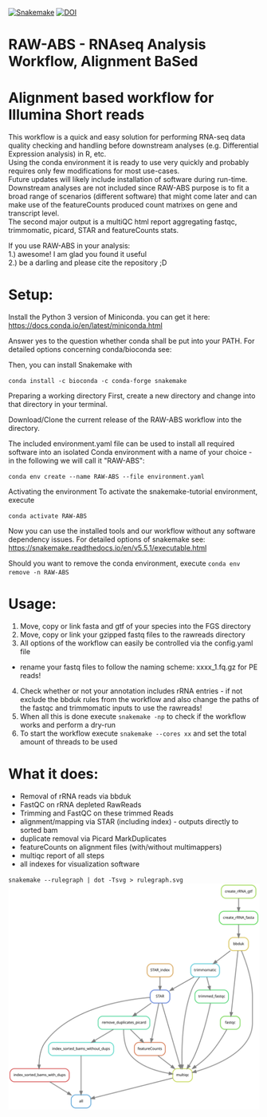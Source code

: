 [![Snakemake](https://img.shields.io/badge/snakemake-≥5.7.0-brightgreen.svg?style=flat)](https://snakemake.readthedocs.io) [![DOI](https://zenodo.org/badge/220555640.svg)](https://zenodo.org/badge/latestdoi/220555640)

# RAW-ABS - RNAseq Analysis Workflow, Alignment BaSed 
# Alignment based workflow for Illumina Short reads

This workflow is a quick and easy solution for performing RNA-seq data quality checking and handling before downstream analyses (e.g. Differential Expression analysis) in R, etc.  
Using the conda environment it is ready to use very quickly and probably requires only few modifications for most use-cases.  
Future updates will likely include installation of software during run-time.  
Downstream analyses are not included since RAW-ABS purpose is to fit a broad range of scenarios (different software) that might come later and can make use of the featureCounts produced count matrixes on gene and transcript level.  
The second major output is a multiQC html report aggregating fastqc, trimmomatic, picard, STAR and featureCounts stats.  
  
If you use RAW-ABS in your analysis:  
1.) awesome! I am glad you found it useful  
2.) be a darling and please cite the repository ;D  


# Setup:
Install the Python 3 version of Miniconda.
you can get it here: https://docs.conda.io/en/latest/miniconda.html

Answer yes to the question whether conda shall be put into your PATH.
For detailed options concerning conda/bioconda see:

Then, you can install Snakemake with

`conda install -c bioconda -c conda-forge snakemake`

Preparing a working directory
First, create a new directory and change into that directory in your terminal.

Download/Clone the current release of the RAW-ABS workflow into the directory.

The included environment.yaml file can be used to install all required software into an isolated Conda environment with a name of your choice - in the following we will call it "RAW-ABS":

`conda env create --name RAW-ABS --file environment.yaml`

Activating the environment
To activate the snakemake-tutorial environment, execute

`conda activate RAW-ABS`

Now you can use the installed tools and our workflow without any software dependency issues.
For detailed options of snakemake see: https://snakemake.readthedocs.io/en/v5.5.1/executable.html

Should you want to remove the conda environment, execute
`conda env remove -n RAW-ABS`

# Usage:
1) Move, copy or link fasta and gtf of your species into the FGS directory
2) Move, copy or link your gzipped fastq files to the rawreads directory
3) All options of the workflow can easily be controlled via the config.yaml file
  - rename your fastq files to follow the naming scheme: xxxx_1.fq.gz for PE reads!
4) Check whether or not your annotation includes rRNA entries - if not exclude the bbduk rules from the workflow and also change the paths of the fastqc and trimmomatic inputs to use the rawreads!  
5) When all this is done execute `snakemake -np` to check if the workflow works and perform a dry-run  
6) To start the workflow execute `snakemake --cores xx` and set the total amount of threads to be used  

# What it does:
- Removal of rRNA reads via bbduk
- FastQC on rRNA depleted RawReads
- Trimming and FastQC on these trimmed Reads
- alignment/mapping via STAR (including index) - outputs directly to sorted bam
- duplicate removal via Picard MarkDuplicates
- featureCounts on alignment files (with/without multimappers)
- multiqc report of all steps
- all indexes for visualization software


`snakemake --rulegraph | dot -Tsvg > rulegraph.svg`
![Alt text](./rulegraph.svg)
